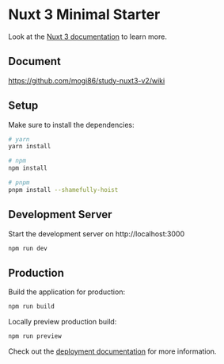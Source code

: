 # Nuxt 3 Minimal Starter

Look at the [Nuxt 3 documentation](https://nuxt.com/docs/getting-started/introduction) to learn more.

## Document

https://github.com/mogi86/study-nuxt3-v2/wiki

## Setup

Make sure to install the dependencies:

```bash
# yarn
yarn install

# npm
npm install

# pnpm
pnpm install --shamefully-hoist
```

## Development Server

Start the development server on http://localhost:3000

```bash
npm run dev
```

## Production

Build the application for production:

```bash
npm run build
```

Locally preview production build:

```bash
npm run preview
```

Check out the [deployment documentation](https://nuxt.com/docs/getting-started/deployment) for more information.
